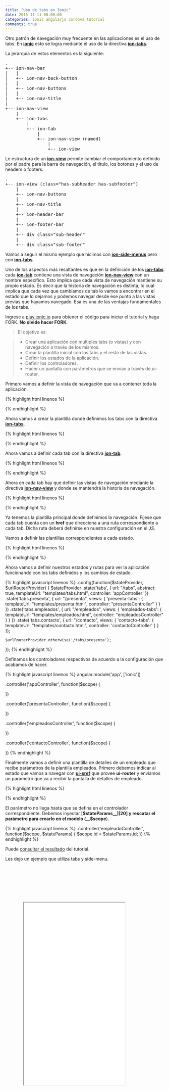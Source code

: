 ```yaml
---
title: "Uso de tabs en Ionic"
date: 2015-11-11 08:00:00
categories: ionic angularjs cordova tutorial
comments: true
---
```


Otro patrón de navegación muy frecuente en las aplicaciones es el uso de tabs. En [__ionic__][4] esto se logra mediante el uso de la directiva [__ion-tabs__][3]. 

La jerarquía de estos elementos es la siguiente:

<pre>
.
+-- ion-nav-bar
|   |
|   +-- ion-nav-back-button
|   |
|   +-- ion-nav-buttons
|   |
|   +-- ion-nav-title
|
+-- ion-nav-view
    |
    +-- ion-tabs
        |
        +-- ion-tab
            |
            +-- ion-nav-view (named)
                |
                +-- ion-view
</pre>

Le estructura de un [__ion-view__][6] permite cambiar el comportamiento definido por el padre para la barra de navegación, el título, los botones y el uso de headers o footers.

<pre>
.
+-- ion-view (class="has-subheader has-subfooter")
    |
    +-- ion-nav-buttons
    |
    +-- ion-nav-title
    |
    +-- ion-header-bar
    |
    +-- ion-footer-bar
    |
    +-- div class="sub-header"
    |
    +-- div class="sub-footer"
</pre>

Vamos a seguir el mismo ejemplo que hicimos con [__ion-side-menus__][5] pero con [__ion-tabs__][3].

Uno de los aspectos más resaltantes es que en la definición de los [__ion-tabs__][3] cada [__ion-tab__][7] contiene una vista de navegación [__ion-nav-view__][8] con un nombre específico. Esto implica que cada vista de navegación mantiene su propio estado. Es decir que la historia de navegación es distinta, lo cual implica que cada vez que cambiamos de tab lo vamos a encontrar en el estado que lo dejamos y podemos navegar desde ese punto a las vistas previas que hayamos navegado. Esa es una de las ventajas fundamentales de los tabs.

Ingrese a [play.ionic.io][1] para obtener el código para iniciar el tutorial y haga FORK. __No olvide hacer FORK__.

  > El objetivo es:

  > - Crear una aplicación con múltiples tabs (o vistas) y con navegación a través de los mismos.
  > - Crear la plantilla inicial con los tabs y el resto de las vistas.
  > - Definir los estados de la aplicación.
  > - Definir los controladores.
  > - Hacer un pantalla con parámetros que se envían a través de ui-router.

Primero vamos a definir la vista de navegación que va a contener toda la aplicación.

{% highlight html linenos %}
<body ng-app="app">
<ion-nav-view>
</ion-nav-view>
{% endhighlight %}

Ahora vamos a crear la plantilla donde definimos los tabs con la directiva [__ion-tabs__][3].

{% highlight html linenos %}
<script id="templates/tabs.html" type="text/ng-template">
  <ion-tabs class="tabs-assertive tabs-icon-top">

  </ion-tabs>
</script>
{% endhighlight %}

Ahora vamos a definir cada tab con la directiva [__ion-tab__][7].

{% highlight html linenos %}
<script id="templates/tabs.html" type="text/ng-template">
  <ion-tabs class="tabs-assertive tabs-icon-top">
    <ion-tab title="Presentación" href="#/tabs/presenta" icon="ion-monitor">

    </ion-tab>
    <ion-tab title="Empleados" href="#/tabs/empleados" icon="ion-person-stalker">

    </ion-tab>
    <ion-tab title="Contacto" href="#/tabs/contacto" icon="ion-location">

    </ion-tab>
  </ion-tabs>
</script>
{% endhighlight %}

Ahora en cada tab hay que definir las vistas de navegación mediante la directiva [__ion-nav-view__][8] y donde se mantendrá la historia de navegación.

{% highlight html linenos %}
<script id="templates/tabs.html" type="text/ng-template">
  <ion-tabs class="tabs-assertive tabs-icon-top">
    <ion-tab title="Presentación" href="#/tabs/presenta" icon="ion-monitor">
      <ion-nav-view name="presenta-tabs">
      </ion-nav-view>
    </ion-tab>
    <ion-tab title="Empleados" href="#/tabs/empleados" icon="ion-person-stalker">
      <ion-nav-view name="empleados-tabs">
      </ion-nav-view>
    </ion-tab>
    <ion-tab title="Contacto" href="#/tabs/contacto" icon="ion-location">
      <ion-nav-view name="contacto-tabs">
      </ion-nav-view>
    </ion-tab>
  </ion-tabs>
</script>
{% endhighlight %}

Ya tenemos la plantilla principal donde definimos la navegación. Fíjese que cada tab cuenta con un __href__ que direcciona a una ruta correspondiente a cada tab. Dicha ruta deberá definirse en nuestra configuración en el *JS*.

Vamos a definir las plantillas correspondientes a cada estado.

{% highlight html linenos %}
<script id="templates/presenta.html" type="text/ng-template">
  <ion-view view-title="Presentación">
    <ion-content>
      <h1>Aquí presentamos</h1>
    </ion-content>
  </ion-view>
</script>

<script id="templates/empleados.html" type="text/ng-template">
  <ion-view view-title="Empleados">
    <ion-content>
      <ion-list>
        <ion-item>
          Empleado del mes
        </ion-item>
        <ion-item>
          Otro empleado
        </ion-item>
      </ion-list>
    </ion-content>
  </ion-view>
</script>

<script id="templates/contacto.html" type="text/ng-template">
  <ion-view view-title="Contacto">
    <ion-content>
      <h1>Contacto</h1>
    </ion-content>
  </ion-view>
</script>
{% endhighlight %}

Ahora vamos a definir nuestros estados y rutas para ver la aplicación funcionando con los tabs definidos y los cambios de estado.

{% highlight javascript linenos %}
.config(function($stateProvider, $urlRouterProvider) {
  $stateProvider
    .state('tabs', {
      url: "/tabs",
      abstract: true,
      templateUrl: "templates/tabs.html",
      controller: 'appController'
    })
    .state('tabs.presenta', {
      url: "/presenta",
      views: {
        'presenta-tabs': {
          templateUrl: "templates/presenta.html",
          controller: "presentaController"
        }
      }
    })
    .state('tabs.empleados', {
      url: "/empleados",
      views: {
        'empleados-tabs': {
          templateUrl: "templates/empleados.html",
          controller: "empleadosController"
        }
      }
    })
    .state('tabs.contacto', {
      url: "/contacto",
      views: {
        'contacto-tabs': {
          templateUrl: "templates/contacto.html",
          controller: 'contactoController'
        }
      }
    });
    
    $urlRouterProvider.otherwise('/tabs/presenta');
});
{% endhighlight %}

Definamos los controladores respectivos de acuerdo a la configuración que acabamos de hacer.

{% highlight javascript linenos %}
angular.module('app', ['ionic'])

.controller('appController', function($scope) {

})  

.controller('presentaController', function($scope) {

})

.controller('empleadosController', function($scope) {

})

.controller('contactoController', function($scope) {

})
{% endhighlight %}

Finalmente vamos a definir una plantilla de detalles de un empleado que recibe parámetros de la plantilla empleados.
Primero debemos indicar al estado que vamos a navegar con [__ui-sref__][19] que provee __ui-router__ y enviamos un parámetro que va a recibir la pantalla de detalles de empleado. 

{% highlight html linenos %}
<script id="templates/empleados.html" type="text/ng-template">
  <ion-view view-title="Empleados">
    <ion-content>
      <ion-list>
        <ion-item ui-sref="tabs.empleado({id:1})">
          Empleado del mes
        </ion-item>
        <ion-item ui-sref="tabs.empleado({id:2})">
          Otro empleado
        </ion-item>
      </ion-list>
    </ion-content>
  </ion-view>
</script>

<script id="templates/empleado.html" type="text/ng-template">
  <ion-view view-title="Empleado">
    <ion-content>
      <h1>Empleado {{id}}</h1>
    </ion-content>
  </ion-view>
</script>
{% endhighlight %}

El parámetro no llega hasta que se defina en el controlador correspondiente. Debemos inyectar [__$stateParams__][20] y rescatar el parámetro para crearlo en el modelo (__$scope__).

{% highlight javascript linenos %}
.controller('empleadoController', function($scope, $stateParams) {
  $scope.id = $stateParams.id;
})
{% endhighlight %}

Puede [consultar el resultado][2] del tutorial.

Les dejo un ejemplo que utiliza tabs y side-menu.

<style>
.phone {
  position: relative;
  z-index: 1;
  width: 380px;
  height: 810px;
  background: url("/assets/img/phone.png") no-repeat right top;
  margin-left: 20px;
}
.embed_iframe {
  position: absolute;
  width: 320px !important;
  height: 578px;
  top: 114px;
  left: 37px;
}
</style>
<div>
  <div class="phone">
  <iframe height='578' scrolling='no' src='//codepen.io/aaramirez/embed/ojQOMO/?height=578&theme-id=20842&default-tab=result' frameborder='1px' allowtransparency='true' allowfullscreen='true' style="width: 100%; overflow: hidden;" class="embed_iframe">See the Pen <a href='http://codepen.io/aaramirez/pen/ojQOMO/'>Uso de menú lateral y tabs</a> by Alexander A. Ramírez M. (<a href='http://codepen.io/aaramirez'>@aaramirez</a>) on <a href='http://codepen.io'>CodePen</a>.
</iframe>
  </div>
</div>
<script async src="//assets.codepen.io/assets/embed/ei.js"></script>



[1]: http://play.ionic.io/app/528e2a0aa18f "Inicio del tutorial"
[2]: http://play.ionic.io/app/6efe2433bb02 "Resultado del tutorial"
[3]: http://ionicframework.com/docs/api/directive/ionTabs/ "ion-tabs"
[4]: http://ionicframework.com "ionic Framework"
[5]: http://ionicframework.com/docs/api/directive/ionSideMenus/ "ion-side-menus"
[6]: http://ionicframework.com/docs/api/directive/ionView/ "ion-view"
[7]: http://ionicframework.com/docs/api/directive/ionTab/ "ion-tab"
[8]: http://ionicframework.com/docs/api/directive/ionNavView/ "ion-nav-view"

[18]: http://angular-ui.github.io/ui-router/site/#/api/ui.router.router.$urlRouterProvider "$urlRouterProvider"
[19]: http://angular-ui.github.io/ui-router/site/#/api/ui.router.state.directive:ui-sref "ui-sref"
[20]: https://github.com/angular-ui/ui-router/wiki/URL-Routing#stateparams-service "$stateParams"